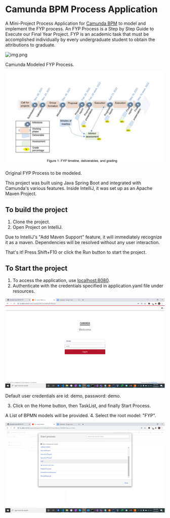 # Camunda BPM Process Application
A Mini-Project Process Application for [Camunda BPM](http://docs.camunda.org) to model and implement the FYP process.
An FYP Process is a Step by Step Guide to Execute our Final Year Project. FYP is an academic task that must be accomplished individually by every undergraduate student to obtain the attributions to graduate.

![img.png](pics/img.png)

Camunda Modeled FYP Process.

![img.png](img/img.png)

Original FYP Process to be modeled.


This project was built using Java Spring Boot and integrated with Camunda's various features.
Inside IntelliJ, it was set up as an Apache Maven Project.


## To build the project

1. Clone the project.
2. Open Project on IntelliJ.

Due to IntelliJ's "Add Maven Support" feature, it will immediately recognize it as a maven.
Dependencies will be resolved without any user interaction.

That's it! Press Shift+F10 or click the Run button to start the project.

## To Start the project

1. To access the application, use [localhost:8080](http://localhost:8080/).
2. Authenticate with the credentials specified in application.yaml file under resources.

![img_1.png](img/img_1.png)

Default user credentials are id: demo, password: demo.

3. Click on the Home button, then TaskList, and finally Start Process.

A List of BPMN models will be provided.
4. Select the root model: "FYP".

![img_3.png](img/img_3.png)